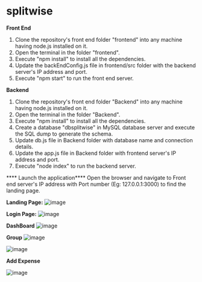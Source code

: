 # splitwise

**Front End**
1. Clone the repository's front end folder "frontend" into any machine having node.js installed on it.
2. Open the terminal in the folder "frontend".
3. Execute "npm install" to install all the dependencies.
4. Update the backEndConfig.js file in frontend/src folder with the backend server's IP address and port.
5. Execute "npm start" to run the front end server.

**Backend**
1. Clone the repository's front end folder "Backend" into any machine having node.js installed on it.
2. Open the terminal in the folder "Backend".
3. Execute "npm install" to install all the dependencies.
4. Create a database "dbsplitwise" in MySQL database server and execute the SQL dump to generate the schema.
5. Update db.js file in Backend folder with database name and connection details.
6. Update the app.js file in Backend folder with frontend server's IP address and port.
7. Execute "node index" to run the backend server.

**** Launch the application****
Open the browser and navigate to Front end server's IP address with Port number (Eg: 127.0.0.1:3000) to find the landing page.

**Landing Page:**
![image](https://user-images.githubusercontent.com/76183832/112735403-efc35b80-8f08-11eb-9ea0-40400afc6fff.png)

**Login Page:**
![image](https://user-images.githubusercontent.com/76183832/112735436-29946200-8f09-11eb-9e35-e37c61823cdf.png)

**DashBoard**
![image](https://user-images.githubusercontent.com/76183832/112735467-7415de80-8f09-11eb-98c4-568bba28716e.png)

**Group**
![image](https://user-images.githubusercontent.com/76183832/112735470-82fc9100-8f09-11eb-92e1-4232f1b5942f.png)

![image](https://user-images.githubusercontent.com/76183832/112735478-8ee85300-8f09-11eb-82c6-f1d1219e52b9.png)

**Add Expense**

![image](https://user-images.githubusercontent.com/76183832/112735486-9871bb00-8f09-11eb-94b4-fb75ccf6dcf0.png)











